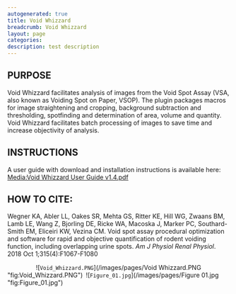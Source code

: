 ```yaml
---
autogenerated: true
title: Void Whizzard
breadcrumb: Void Whizzard
layout: page
categories: 
description: test description
---
```


PURPOSE
-------

Void Whizzard facilitates analysis of images from the Void Spot Assay (VSA, also known as Voiding Spot on Paper, VSOP). The plugin packages macros for image straightening and cropping, background subtraction and thresholding, spotfinding and determination of area, volume and quantity. Void Whizzard facilitates batch processing of images to save time and increase objectivity of analysis.

INSTRUCTIONS
------------

A user guide with download and installation instructions is available here: [Media:Void Whizzard User Guide v1.4.pdf](Media_Void_Whizzard_User_Guide_v1.4.pdf)

HOW TO CITE:
------------

Wegner KA, Abler LL, Oakes SR, Mehta GS, Ritter KE, Hill WG, Zwaans BM, Lamb LE, Wang Z, Bjorling DE, Ricke WA, Macoska J, Marker PC, Southard-Smith EM, Eliceiri KW, Vezina CM. Void spot assay procedural optimization and software for rapid and objective quantification of rodent voiding function, including overlapping urine spots. *Am J Physiol Renal Physiol*. 2018 Oct 1;315(4):F1067-F1080

`         `![`Void_Whizzard.PNG`](/images/pages/Void Whizzard.PNG "fig:Void_Whizzard.PNG")` `![`Figure_01.jpg`](/images/pages/Figure 01.jpg "fig:Figure_01.jpg")
